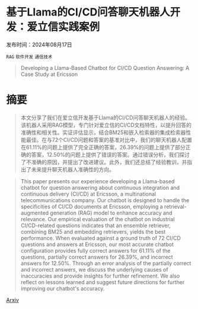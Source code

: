 # 基于Llama的CI/CD问答聊天机器人开发：爱立信实践案例

发布时间：2024年08月17日

`RAG` `软件开发` `通信技术`

> Developing a Llama-Based Chatbot for CI/CD Question Answering: A Case Study at Ericsson

# 摘要

> 本文分享了我们在爱立信开发基于Llama的CI/CD问答聊天机器人的经验。该机器人采用RAG模型，专门针对爱立信的CI/CD文档特性，以提升回答的准确性和相关性。实证评估显示，结合BM25和嵌入检索器的集成检索器性能最佳。在与72个CI/CD问题和答案的基准对比中，我们的聊天机器人配置在61.11%的问题上提供了完全正确的答案，26.39%的问题上提供了部分正确的答案，12.50%的问题上提供了错误的答案。通过错误分析，我们探讨了不准确的原因，并提出了改进建议。此外，我们还总结了经验教训，并指出了未来提升聊天机器人准确性的方向。

> This paper presents our experience developing a Llama-based chatbot for question answering about continuous integration and continuous delivery (CI/CD) at Ericsson, a multinational telecommunications company. Our chatbot is designed to handle the specificities of CI/CD documents at Ericsson, employing a retrieval-augmented generation (RAG) model to enhance accuracy and relevance. Our empirical evaluation of the chatbot on industrial CI/CD-related questions indicates that an ensemble retriever, combining BM25 and embedding retrievers, yields the best performance. When evaluated against a ground truth of 72 CI/CD questions and answers at Ericsson, our most accurate chatbot configuration provides fully correct answers for 61.11% of the questions, partially correct answers for 26.39%, and incorrect answers for 12.50%. Through an error analysis of the partially correct and incorrect answers, we discuss the underlying causes of inaccuracies and provide insights for further refinement. We also reflect on lessons learned and suggest future directions for further improving our chatbot's accuracy.

[Arxiv](https://arxiv.org/abs/2408.09277)